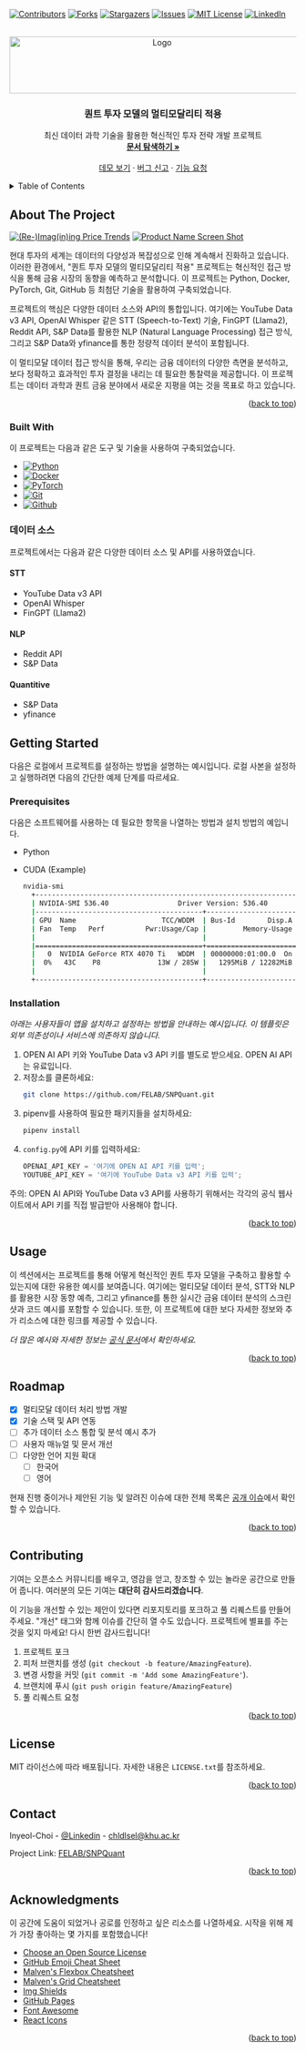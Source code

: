 <a name="readme-top"></a>



<!-- PROJECT SHIELDS -->
<!--
*** I'm using markdown "reference style" links for readability.
*** Reference links are enclosed in brackets [ ] instead of parentheses ( ).
*** See the bottom of this document for the declaration of the reference variables
*** for contributors-url, forks-url, etc. This is an optional, concise syntax you may use.
*** https://www.markdownguide.org/basic-syntax/#reference-style-links
-->
[![Contributors][contributors-shield]][contributors-url]
[![Forks][forks-shield]][forks-url]
[![Stargazers][stars-shield]][stars-url]
[![Issues][issues-shield]][issues-url]
[![MIT License][license-shield]][license-url]
[![LinkedIn][linkedin-shield]][linkedin-url]



<!-- PROJECT LOGO -->
<br />
<div align="center">
  <a href="https://github.com/FELAB-KHU/SNPQuant">
    <img src="_img/Felab_logo 2.png" alt="Logo" width="520" height="100">
  </a>

  <h3 align="center">퀀트 투자 모델의 멀티모달리티 적용</h3>

  <p align="center">
    최신 데이터 과학 기술을 활용한 혁신적인 투자 전략 개발 프로젝트
    <br />
    <a href="https://github.com/FELAB-KHU/SNPQuant"><strong>문서 탐색하기 »</strong></a>
    <br />
    <br />
    <a href="https://github.com/FELAB-KHU/SNPQuant">데모 보기</a>
    ·
    <a href="https://github.com/FELAB-KHU/SNPQuant/issues">버그 신고</a>
    ·
    <a href="https://github.com/FELAB-KHU/SNPQuant/issues">기능 요청</a>
  </p>
</div>


<!-- TABLE OF CONTENTS -->
<details>
  <summary>Table of Contents</summary>
  <ol>
    <li>
      <a href="#about-the-project">About The Project</a>
      <ul>
        <li><a href="#built-with">Built With</a></li>
      </ul>
    </li>
    <li>
      <a href="#getting-started">Getting Started</a>
      <ul>
        <li><a href="#prerequisites">Prerequisites</a></li>
        <li><a href="#installation">Installation</a></li>
      </ul>
    </li>
    <li><a href="#usage">Usage</a></li>
    <li><a href="#roadmap">Roadmap</a></li>
    <li><a href="#contributing">Contributing</a></li>
    <li><a href="#license">License</a></li>
    <li><a href="#contact">Contact</a></li>
    <li><a href="#acknowledgments">Acknowledgments</a></li>
  </ol>
</details>



<!-- ABOUT THE PROJECT -->
## About The Project

[![(Re-)Imag(in)ing Price Trends][product-screenshot]](https://onlinelibrary.wiley.com/doi/10.1111/jofi.13268)
[![Product Name Screen Shot][product-screenshot2]](https://github.com/AI4Finance-Foundation/FinGPT)

현대 투자의 세계는 데이터의 다양성과 복잡성으로 인해 계속해서 진화하고 있습니다. 이러한 환경에서, "퀀트 투자 모델의 멀티모달리티 적용" 프로젝트는 혁신적인 접근 방식을 통해 금융 시장의 동향을 예측하고 분석합니다. 이 프로젝트는 Python, Docker, PyTorch, Git, GitHub 등 최첨단 기술을 활용하여 구축되었습니다.

프로젝트의 핵심은 다양한 데이터 소스와 API의 통합입니다. 여기에는 YouTube Data v3 API, OpenAI Whisper 같은 STT (Speech-to-Text) 기술, FinGPT (Llama2), Reddit API, S&P Data를 활용한 NLP (Natural Language Processing) 접근 방식, 그리고 S&P Data와 yfinance를 통한 정량적 데이터 분석이 포함됩니다.

이 멀티모달 데이터 접근 방식을 통해, 우리는 금융 데이터의 다양한 측면을 분석하고, 보다 정확하고 효과적인 투자 결정을 내리는 데 필요한 통찰력을 제공합니다. 이 프로젝트는 데이터 과학과 퀀트 금융 분야에서 새로운 지평을 여는 것을 목표로 하고 있습니다.

<p align="right">(<a href="#readme-top">back to top</a>)</p>


### Built With

이 프로젝트는 다음과 같은 도구 및 기술을 사용하여 구축되었습니다.

* [![Python][Python-shield]][Python-url]
* [![Docker][Docker-shield]][Docker-url]
* [![PyTorch][PyTorch-shield]][PyTorch-url]
* [![Git][Git-shield]][Git-url]
* [![Github][Github-shield]][Github-url]


### 데이터 소스

프로젝트에서는 다음과 같은 다양한 데이터 소스 및 API를 사용하였습니다.

#### STT
* YouTube Data v3 API
* OpenAI Whisper
* FinGPT (Llama2)

#### NLP
* Reddit API
* S&P Data

#### Quantitive
* S&P Data
* yfinance


<!-- GETTING STARTED -->
## Getting Started

다음은 로컬에서 프로젝트를 설정하는 방법을 설명하는 예시입니다.
로컬 사본을 설정하고 실행하려면 다음의 간단한 예제 단계를 따르세요.

### Prerequisites

다음은 소프트웨어를 사용하는 데 필요한 항목을 나열하는 방법과 설치 방법의 예입니다.
* Python
* CUDA (Example)

  ```sh
  nvidia-smi
    +---------------------------------------------------------------------------------------+
    | NVIDIA-SMI 536.40                 Driver Version: 536.40       CUDA Version: 12.2     |
    |-----------------------------------------+----------------------+----------------------+
    | GPU  Name                     TCC/WDDM  | Bus-Id        Disp.A | Volatile Uncorr. ECC |
    | Fan  Temp   Perf          Pwr:Usage/Cap |         Memory-Usage | GPU-Util  Compute M. |
    |                                         |                      |               MIG M. |
    |=========================================+======================+======================|
    |   0  NVIDIA GeForce RTX 4070 Ti   WDDM  | 00000000:01:00.0  On |                  N/A |
    |  0%   43C    P8              13W / 285W |   1295MiB / 12282MiB |     24%      Default |
    |                                         |                      |                  N/A |
    +-----------------------------------------+----------------------+----------------------+
  ```

### Installation

_아래는 사용자들이 앱을 설치하고 설정하는 방법을 안내하는 예시입니다. 이 템플릿은 외부 의존성이나 서비스에 의존하지 않습니다._

1. OPEN AI API 키와 YouTube Data v3 API 키를 별도로 받으세요. OPEN AI API는 유료입니다.
2. 저장소를 클론하세요:
   ```sh
   git clone https://github.com/FELAB/SNPQuant.git
   ```
3. pipenv를 사용하여 필요한 패키지들을 설치하세요:
   ```sh
   pipenv install
   ```
4. `config.py`에 API 키를 입력하세요:
   ```py
   OPENAI_API_KEY = '여기에 OPEN AI API 키를 입력';
   YOUTUBE_API_KEY = '여기에 YouTube Data v3 API 키를 입력';
   ```

주의: OPEN AI API와 YouTube Data v3 API를 사용하기 위해서는 각각의 공식 웹사이트에서 API 키를 직접 발급받아 사용해야 합니다.

<p align="right">(<a href="#readme-top">back to top</a>)</p>



<!-- USAGE EXAMPLES -->
## Usage

이 섹션에서는 프로젝트를 통해 어떻게 혁신적인 퀀트 투자 모델을 구축하고 활용할 수 있는지에 대한 유용한 예시를 보여줍니다. 여기에는 멀티모달 데이터 분석, STT와 NLP를 활용한 시장 동향 예측, 그리고 yfinance를 통한 실시간 금융 데이터 분석의 스크린샷과 코드 예시를 포함할 수 있습니다. 또한, 이 프로젝트에 대한 보다 자세한 정보와 추가 리소스에 대한 링크를 제공할 수 있습니다.

_더 많은 예시와 자세한 정보는 [공식 문서](https://example.com)에서 확인하세요._

<p align="right">(<a href="#readme-top">back to top</a>)</p>


<!-- ROADMAP -->
## Roadmap

- [x] 멀티모달 데이터 처리 방법 개발
- [x] 기술 스택 및 API 연동
- [ ] 추가 데이터 소스 통합 및 분석 예시 추가
- [ ] 사용자 매뉴얼 및 문서 개선
- [ ] 다양한 언어 지원 확대
    - [ ] 한국어
    - [ ] 영어

현재 진행 중이거나 제안된 기능 및 알려진 이슈에 대한 전체 목록은 [공개 이슈](https://github.com/othneildrew/Best-README-Template/issues)에서 확인할 수 있습니다.

<p align="right">(<a href="#readme-top">back to top</a>)</p>



<!-- CONTRIBUTING -->
## Contributing

기여는 오픈소스 커뮤니티를 배우고, 영감을 얻고, 창조할 수 있는 놀라운 공간으로 만들어 줍니다. 여러분의 모든 기여는 **대단히 감사드리겠습니다**.

이 기능을 개선할 수 있는 제안이 있다면 리포지토리를 포크하고 풀 리퀘스트를 만들어 주세요. "개선" 태그와 함께 이슈를 간단히 열 수도 있습니다.
프로젝트에 별표를 주는 것을 잊지 마세요! 다시 한번 감사드립니다!

1. 프로젝트 포크
2. 피처 브랜치를 생성 (`git checkout -b feature/AmazingFeature`).
3. 변경 사항을 커밋 (`git commit -m 'Add some AmazingFeature'`).
4. 브랜치에 푸시 (`git push origin feature/AmazingFeature`)
5. 풀 리퀘스트 요청

<p align="right">(<a href="#readme-top">back to top</a>)</p>



<!-- LICENSE -->
## License

MIT 라이선스에 따라 배포됩니다. 자세한 내용은 `LICENSE.txt`를 참조하세요.

<p align="right">(<a href="#readme-top">back to top</a>)</p>



<!-- CONTACT -->
## Contact

Inyeol-Choi - [@Linkedin](https://www.linkedin.com/in/in-yeol-choi-98b21b26b/) - chldlsel@khu.ac.kr

Project Link: [FELAB/SNPQuant](https://github.com/FELAB-KHU/SNPQuant)

<p align="right">(<a href="#readme-top">back to top</a>)</p>



<!-- ACKNOWLEDGMENTS -->
## Acknowledgments

이 공간에 도움이 되었거나 공로를 인정하고 싶은 리소스를 나열하세요. 시작을 위해 제가 가장 좋아하는 몇 가지를 포함했습니다!

* [Choose an Open Source License](https://choosealicense.com)
* [GitHub Emoji Cheat Sheet](https://www.webpagefx.com/tools/emoji-cheat-sheet)
* [Malven's Flexbox Cheatsheet](https://flexbox.malven.co/)
* [Malven's Grid Cheatsheet](https://grid.malven.co/)
* [Img Shields](https://shields.io)
* [GitHub Pages](https://pages.github.com)
* [Font Awesome](https://fontawesome.com)
* [React Icons](https://react-icons.github.io/react-icons/search)

<p align="right">(<a href="#readme-top">back to top</a>)</p>



<!-- MARKDOWN LINKS & _img -->
<!-- https://www.markdownguide.org/basic-syntax/#reference-style-links -->
[contributors-shield]: https://img.shields.io/github/contributors/othneildrew/Best-README-Template.svg?style=for-the-badge
[contributors-url]: https://github.com/othneildrew/Best-README-Template/graphs/contributors
[forks-shield]: https://img.shields.io/github/forks/othneildrew/Best-README-Template.svg?style=for-the-badge
[forks-url]: https://github.com/othneildrew/Best-README-Template/network/members
[stars-shield]: https://img.shields.io/github/stars/othneildrew/Best-README-Template.svg?style=for-the-badge
[stars-url]: https://github.com/othneildrew/Best-README-Template/stargazers
[issues-shield]: https://img.shields.io/github/issues/othneildrew/Best-README-Template.svg?style=for-the-badge
[issues-url]: https://github.com/othneildrew/Best-README-Template/issues
[license-shield]: https://img.shields.io/github/license/othneildrew/Best-README-Template.svg?style=for-the-badge
[license-url]: https://github.com/othneildrew/Best-README-Template/blob/master/LICENSE.txt
[linkedin-shield]: https://img.shields.io/badge/-LinkedIn-black.svg?style=for-the-badge&logo=linkedin&colorB=555
[linkedin-url]: https://www.linkedin.com/in/in-yeol-choi-98b21b26b/
[product-screenshot]: _img/trend.png
[product-screenshot2]: _img/logo_transparent_background.png

<!-- MARKDOWN LINKS & _img -->
[Python-shield]: https://img.shields.io/badge/Python-3776AB?style=flat-square&logo=Python&logoColor=white
[Python-url]: https://python.org

[Git-shield]: https://img.shields.io/badge/Git-F05032?style=flat-square&logo=git&logoColor=white
[Git-url]: https://git-scm.com

[Github-shield]: https://img.shields.io/badge/GitHub-181717?style=flat-square&logo=GitHub&logoColor=white
[Github-url]: https://github.com

[PyTorch-shield]: https://img.shields.io/badge/PyTorch-%23EE4C2C.svg?style=for-the-badge&logo=PyTorch&logoColor=white
[PyTorch-url]: https://pytorch.org

[Docker-shield]: https://img.shields.io/badge/Docker-2496ED?style=flat-square&logo=Docker&logoColor=white
[Docker-url]: https://docker.com




